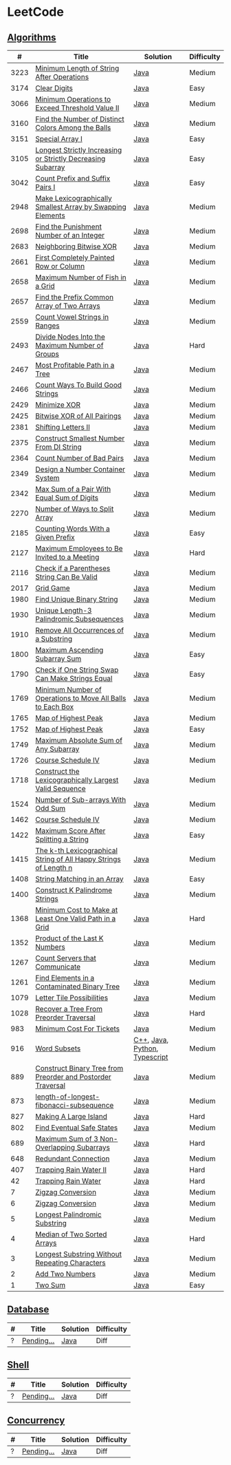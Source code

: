 LeetCode
========

## [Algorithms](https://leetcode.com/problemset/algorithms/)

| # | Title | Solution | Difficulty |
|---| ----- | -------- | ---------- |
|3223|[Minimum Length of String After Operations](https://leetcode.com/problems/minimum-length-of-string-after-operations/)|[Java](./algorithms/java/3223_minimum-length-of-string-after-operations.java)|Medium|
|3174|[Clear Digits](https://leetcode.com/problems/clear-digits/)|[Java](./algorithms/java/3174_clear-digits.java)|Easy|
|3066|[Minimum Operations to Exceed Threshold Value II](https://leetcode.com/problems/minimum-operations-to-exceed-threshold-value-ii/)|[Java](./algorithms/java/3066_minimum-operations-to-exceed-threshold-value-ii.java)|Medium|
|3160|[Find the Number of Distinct Colors Among the Balls](https://leetcode.com/problems/find-the-number-of-distinct-colors-among-the-balls/)|[Java](./algorithms/java/3160_find-the-number-of-distinct-colors-among-the-balls.java)|Medium|
|3151|[Special Array I](https://leetcode.com/problems/special-array-i/)|[Java](./algorithms/java/3151_special-array-i.java)|Easy|
|3105|[Longest Strictly Increasing or Strictly Decreasing Subarray](https://leetcode.com/problems/longest-strictly-increasing-or-strictly-decreasing-subarray/)|[Java](./algorithms/java/3105_longest-strictly-increasing-or-strictly-decreasing-subarray.java)|Easy|
|3042|[Count Prefix and Suffix Pairs I](https://leetcode.com/problems/count-prefix-and-suffix-pairs-i/)|[Java](./algorithms/java/3042_count-prefix-and-suffix-pairs-i.java)|Easy|
|2948|[Make Lexicographically Smallest Array by Swapping Elements](https://leetcode.com/problems/make-lexicographically-smallest-array-by-swapping-elements/)|[Java](./algorithms/java/2948_make-lexicographically-smallest-array-by-swapping-elements.java)|Medium|
|2698|[Find the Punishment Number of an Integer](https://leetcode.com/problems/find-the-punishment-number-of-an-integer/)|[Java](./algorithms/java/2698_find-the-punishment-number-of-an-integer.java)|Medium|
|2683|[Neighboring Bitwise XOR](https://leetcode.com/problems/neighboring-bitwise-xor/)|[Java](./algorithms/java/2683_neighboring-bitwise-xor.java)|Medium|
|2661|[First Completely Painted Row or Column](https://leetcode.com/problems/first-completely-painted-row-or-column/)|[Java](./algorithms/java/2661_first-completely-painted-row-or-column.java)|Medium|
|2658|[Maximum Number of Fish in a Grid](https://leetcode.com/problems/maximum-number-of-fish-in-a-grid/)|[Java](./algorithms/java/2658_maximum-number-of-fish-in-a-grid.java)|Medium|
|2657|[Find the Prefix Common Array of Two Arrays](https://leetcode.com/problems/find-the-prefix-common-array-of-two-arrays/)|[Java](./algorithms/java/2657_find-the-prefix-common-array-of-two-arrays.java)|Medium|
|2559|[Count Vowel Strings in Ranges](https://leetcode.com/problems/count-vowel-strings-in-ranges/)|[Java](./algorithms/java/2559_count-vowel-strings-in-ranges.java)|Medium|
|2493|[Divide Nodes Into the Maximum Number of Groups](https://leetcode.com/problems/divide-nodes-into-the-maximum-number-of-groups/)|[Java](./algorithms/java/2493_divide-nodes-into-the-maximum-number-of-groups.java)|Hard|
|2467|[Most Profitable Path in a Tree](https://leetcode.com/problems/most-profitable-path-in-a-tree/)|[Java](./algorithms/java/2467_most-profitable-path-in-a-tree.java)|Medium|
|2466|[Count Ways To Build Good Strings](https://leetcode.com/problems/count-ways-to-build-good-strings/)|[Java](./algorithms/java/2466_count-ways-to-build-good-strings.java)|Medium|
|2429|[Minimize XOR](https://leetcode.com/problems/minimize-xor/)|[Java](./algorithms/java/2429_minimize-xor.java)|Medium|
|2425|[Bitwise XOR of All Pairings](https://leetcode.com/problems/bitwise-xor-of-all-pairings/)|[Java](./algorithms/java/2425_bitwise-xor-of-all-pairings.java)|Medium|
|2381|[Shifting Letters II](https://leetcode.com/problems/shifting-letters-ii/)|[Java](./algorithms/java/2381_shifting-letters-ii.java)|Medium|
|2375|[Construct Smallest Number From DI String](https://leetcode.com/problems/construct-smallest-number-from-di-string/)|[Java](./algorithms/java/2375_construct-smallest-number-from-di-string.java)|Medium|
|2364|[Count Number of Bad Pairs](https://leetcode.com/problems/count-number-of-bad-pairs/)|[Java](./algorithms/java/2364_count-number-of-bad-pairs.java)|Medium|
|2349|[Design a Number Container System](https://leetcode.com/problems/design-a-number-container-system/)|[Java](./algorithms/java/2349_design-a-number-container-system.java)|Medium|
|2342|[Max Sum of a Pair With Equal Sum of Digits](https://leetcode.com/problems/max-sum-of-a-pair-with-equal-sum-of-digits/)|[Java](./algorithms/java/2342_max-sum-of-a-pair-with-equal-sum-of-digits.java)|Medium|
|2270|[Number of Ways to Split Array](https://leetcode.com/problems/number-of-ways-to-split-array/)|[Java](./algorithms/java/2270_number-of-ways-to-split-array.java)|Medium|
|2185|[Counting Words With a Given Prefix](https://leetcode.com/problems/counting-words-with-a-given-prefix/)|[Java](./algorithms/java/2185_counting-words-with-a-given-prefix.java)|Easy|
|2127|[Maximum Employees to Be Invited to a Meeting](https://leetcode.com/problems/maximum-employees-to-be-invited-to-a-meeting/)|[Java](./algorithms/java/2127_maximum-employees-to-be-invited-to-a-meeting.java)|Hard|
|2116|[Check if a Parentheses String Can Be Valid](https://leetcode.com/problems/check-if-a-parentheses-string-can-be-valid/)|[Java](./algorithms/java/2116_check-if-a-parentheses-string-can-be-valid.java)|Medium|
|2017|[Grid Game](https://leetcode.com/problems/grid-game/)|[Java](./algorithms/java/2017_grid-game.java)|Medium|
|1980|[Find Unique Binary String](https://leetcode.com/problems/find-unique-binary-string/)|[Java](./algorithms/java/1980_find-unique-binary-string.java)|Medium|
|1930|[Unique Length-3 Palindromic Subsequences](https://leetcode.com/problems/unique-length-3-palindromic-subsequences/)|[Java](./algorithms/java/1930_unique-length-3-palindromic-subsequences.java)|Medium|
|1910|[Remove All Occurrences of a Substring](https://leetcode.com/problems/remove-all-occurrences-of-a-substring/)|[Java](./algorithms/java/1910_remove-all-occurrences-of-a-substring.java)|Medium|
|1800|[Maximum Ascending Subarray Sum](https://leetcode.com/problems/maximum-ascending-subarray-sum/)|[Java](./algorithms/java/1800_maximum-ascending-subarray-sum.java)|Easy|
|1790|[Check if One String Swap Can Make Strings Equal](https://leetcode.com/problems/check-if-one-string-swap-can-make-strings-equal/)|[Java](./algorithms/java/1790_check-if-one-string-swap-can-make-strings-equal.java)|Easy|
|1769|[Minimum Number of Operations to Move All Balls to Each Box](https://leetcode.com/problems/minimum-number-of-operations-to-move-all-balls-to-each-box/)|[Java](./algorithms/java/1769_minimum-number-of-operations-to-move-all-balls-to-each-box.java)|Medium|
|1765|[Map of Highest Peak](https://leetcode.com/problems/map-of-highest-peak/)|[Java](./algorithms/java/1765_map-of-highest-peak.java)|Medium|
|1752|[Map of Highest Peak](https://leetcode.com/problems/check-if-array-is-sorted-and-rotated/)|[Java](./algorithms/java/1752_check-if-array-is-sorted-and-rotated.java)|Easy|
|1749|[Maximum Absolute Sum of Any Subarray](https://leetcode.com/problems/maximum-absolute-sum-of-any-subarray/)|[Java](./algorithms/java/1749_maximum-absolute-sum-of-any-subarray.java)|Medium|
|1726|[Course Schedule IV](https://leetcode.com/problems/tuple-with-same-product/)|[Java](./algorithms/java/1726_tuple-with-same-product.java)|Medium|
|1718|[Construct the Lexicographically Largest Valid Sequence](https://leetcode.com/problems/construct-the-lexicographically-largest-valid-sequence/)|[Java](./algorithms/java/1718_construct-the-lexicographically-largest-valid-sequence.java)|Medium|
|1524|[Number of Sub-arrays With Odd Sum](https://leetcode.com/problems/number-of-sub-arrays-with-odd-sum/)|[Java](./algorithms/java/1524_number-of-sub-arrays-with-odd-sum.java)|Medium|
|1462|[Course Schedule IV](https://leetcode.com/problems/course-schedule-iv/)|[Java](./algorithms/java/1462_course-schedule-iv.java)|Medium|
|1422|[Maximum Score After Splitting a String](https://leetcode.com/problems/maximum-score-after-splitting-a-string/)|[Java](./algorithms/java/1422_maximum-score-after-splitting-a-string.java)|Easy|
|1415|[The k-th Lexicographical String of All Happy Strings of Length n](https://leetcode.com/problems/the-k-th-lexicographical-string-of-all-happy-strings-of-length-n/)|[Java](./algorithms/java/1415_the-k-th-lexicographical-string-of-all-happy-strings-of-length-n.java)|Medium|
|1408|[String Matching in an Array](https://leetcode.com/problems/string-matching-in-an-array/)|[Java](./algorithms/java/1408_string-matching-in-an-array.java)|Easy|
|1400|[Construct K Palindrome Strings](https://leetcode.com/problems/construct-k-palindrome-strings/)|[Java](./algorithms/java/1400_construct-k-palindrome-strings.java)|Medium|
|1368|[Minimum Cost to Make at Least One Valid Path in a Grid](https://leetcode.com/problems/minimum-cost-to-make-at-least-one-valid-path-in-a-grid/)|[Java](./algorithms/java/1368_minimum-cost-to-make-at-least-one-valid-path-in-a-grid.java)|Hard|
|1352|[Product of the Last K Numbers](https://leetcode.com/problems/product-of-the-last-k-numbers/)|[Java](./algorithms/java/1352_product-of-the-last-k-numbers.java)|Medium|
|1267|[Count Servers that Communicate](https://leetcode.com/problems/count-servers-that-communicate/)|[Java](./algorithms/java/1267_count-servers-that-communicate.java)|Medium|
|1261|[Find Elements in a Contaminated Binary Tree](https://leetcode.com/problems/find-elements-in-a-contaminated-binary-tree/)|[Java](./algorithms/java/1261_find-elements-in-a-contaminated-binary-tree.java)|Medium|
|1079|[Letter Tile Possibilities](https://leetcode.com/problems/letter-tile-possibilities/)|[Java](./algorithms/java/1079_letter-tile-possibilities.java)|Medium|
|1028|[Recover a Tree From Preorder Traversal](https://leetcode.com/problems/recover-a-tree-from-preorder-traversal/)|[Java](./algorithms/java/1028_recover-a-tree-from-preorder-traversal.java)|Hard|
|983|[Minimum Cost For Tickets](https://leetcode.com/problems/minimum-cost-for-tickets/)|[Java](./algorithms/java/983_minimum-cost-for-tickets.java)|Medium|
|916|[Word Subsets](https://leetcode.com/problems/word-subsets/)|[C++](./algorithms/cpp/916_word-subsets.cpp), [Java](./algorithms/java/916_word-subsets.java), [Python](./algorithms/python/916_word-subsets.py), [Typescript](./algorithms/typescript/916_word-subsets.ts)|Medium|
|889|[Construct Binary Tree from Preorder and Postorder Traversal](https://leetcode.com/problems/construct-binary-tree-from-preorder-and-postorder-traversal/)|[Java](./algorithms/java/889_construct-binary-tree-from-preorder-and-postorder-traversal.java)|Medium|
|873|[length-of-longest-fibonacci-subsequence](https://leetcode.com/problems/length-of-longest-fibonacci-subsequence/)|[Java](./algorithms/java/873_length-of-longest-fibonacci-subsequence.java)|Medium|
|827|[Making A Large Island](https://leetcode.com/problems/making-a-large-island/)|[Java](./algorithms/java/827_making-a-large-island.java)|Hard|
|802|[Find Eventual Safe States](https://leetcode.com/problems/find-eventual-safe-states/)|[Java](./algorithms/java/802_find-eventual-safe-states.java)|Medium|
|689|[Maximum Sum of 3 Non-Overlapping Subarrays](https://leetcode.com/problems/maximum-sum-of-3-non-overlapping-subarrays/)|[Java](./algorithms/java/689_maximum-sum-of-3-non-overlapping-subarrays.java)|Hard|
|648|[Redundant Connection](https://leetcode.com/problems/redundant-connection/)|[Java](./algorithms/java/648_redundant-connection.java)|Medium|
|407|[Trapping Rain Water II](https://leetcode.com/problems/trapping-rain-water-ii/)|[Java](./algorithms/java/407_trapping-rain-water-ii.java)|Hard|
|42|[Trapping Rain Water](https://leetcode.com/problems/trapping-rain-water/)|[Java](./algorithms/java/42_trapping-rain-water.java)|Hard|
|7|[Zigzag Conversion](https://leetcode.com/problems/reverse-integer/)|[Java](./algorithms/java/7_reverse-integer.java)|Medium|
|6|[Zigzag Conversion](https://leetcode.com/problems/zigzag-conversion/)|[Java](./algorithms/java/6_zigzag-conversion.java)|Medium|
|5|[Longest Palindromic Substring](https://leetcode.com/problems/longest-palindromic-substring/)|[Java](./algorithms/java/5_longest-palindromic-substring.java)|Medium|
|4|[Median of Two Sorted Arrays](https://leetcode.com/problems/median-of-two-sorted-arrays/)|[Java](./algorithms/java/4_median-of-two-sorted-arrays.java)|Hard|
|3|[Longest Substring Without Repeating Characters](https://leetcode.com/problems/longest-substring-without-repeating-characters/)|[Java](./algorithms/java/3_longest-substring-without-repeating-characters.java)|Medium|
|2|[Add Two Numbers](https://leetcode.com/problems/add-two-numbers/)|[Java](./algorithms/java/2_add-two-numbers.java)|Medium|
|1|[Two Sum](https://leetcode.com/problems/two-sum/)|[Java](./algorithms/java/1_two-sum.java)|Easy|

## [Database](https://leetcode.com/problemset/database/)

| # | Title | Solution | Difficulty |
|---| ----- | -------- | ---------- |
|?|[Pending…](https://leetcode.com/problemset/database/)|[Java](./database/java)|Diff|

## [Shell](https://leetcode.com/problemset/shell/)

| # | Title | Solution | Difficulty |
|---| ----- | -------- | ---------- |
|?|[Pending…](https://leetcode.com/problemset/shell/)|[Java](./database/shell)|Diff|

## [Concurrency](https://leetcode.com/problemset/concurrency/)

| # | Title | Solution | Difficulty |
|---| ----- | -------- | ---------- |
|?|[Pending…](https://leetcode.com/problemset/concurrency/)|[Java](./concurrency/java)|Diff|